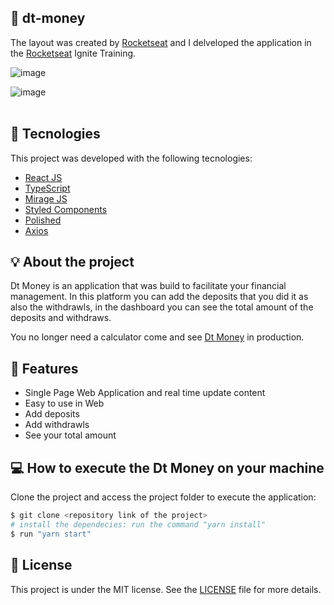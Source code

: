 ## 🔖 dt-money
The <a>layout</a> was created by <a target="_blank" href="https://www.rocketseat.com.br">Rocketseat</a> and I delveloped the application in the <a target="_blank" href="https://www.rocketseat.com.br">Rocketseat</a> Ignite Training.

![image](https://user-images.githubusercontent.com/56702492/177021519-848c2049-6534-4660-a0a6-af281f0202c4.png)

![image](https://user-images.githubusercontent.com/56702492/177021705-f7b6ef72-d21a-45ab-8470-af2541c4c1f2.png)
<br>
<br>
## 🔧 Tecnologies

This project was developed with the following tecnologies:

- [React JS](https://reactjs.org)
- [TypeScript](https://www.typescriptlang.org/)
- [Mirage JS](https://miragejs.com/)
- [Styled Components](https://styled-components.com/)
- [Polished](https://polished.js.org/)
- [Axios](https://axios-http.com/ptbr/docs/intro)

## 💡 About the project 
Dt Money is an application that was build to facilitate your financial management. In this platform you can add the deposits that you did it as also the withdrawls, in the dashboard you can see the total amount of the deposits and withdraws. 

You no longer need a calculator come and see <a href="https://dt-money-l9u9m3l7s-davilucena222.vercel.app/">Dt Money<a> in production.

## 🚀 Features
<ul>
  <li>
    Single Page Web Application and real time update content
  </li>
  <li>
    Easy to use in Web
  </li>
  <li>
    Add deposits
  </li>
  <li>
    Add withdrawls
  </li>
  <li>
    See your total amount
  </li>
</ul>

## 💻 How to execute the Dt Money on your machine

Clone the project and access the project folder to execute the application:
```bash
$ git clone <repository link of the project>
# install the dependecies: run the command "yarn install"
$ run "yarn start"
```


## 📝 License

This project is under the MIT license. See the [LICENSE](LICENSE.md) file for more details.

